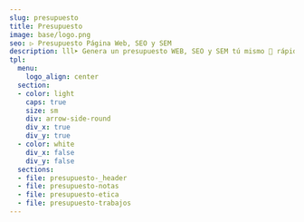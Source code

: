 ```yaml
---
slug: presupuesto
title: Presupuesto
image: base/logo.png
seo: ▷ Presupuesto Página Web, SEO y SEM
description: lll➤ Genera un presupuesto WEB, SEO y SEM tú mismo 🐙 rápidamente según tus necesidades... ☝ ¡Hay descuentos al combinar servicios!
tpl:
  menu:
    logo_align: center
  section:
  - color: light
    caps: true
    size: sm
    div: arrow-side-round
    div_x: true
    div_y: true
  - color: white
    div_x: false
    div_y: false
  sections:
  - file: presupuesto-_header
  - file: presupuesto-notas
  - file: presupuesto-etica
  - file: presupuesto-trabajos
---
```


